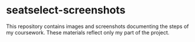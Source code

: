 # seatselect-screenshots
This repository contains images and screenshots documenting the steps of my coursework. These materials reflect only my part of the project.
